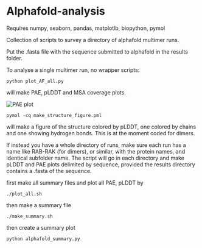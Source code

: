 # Alphafold-analysis

Requires numpy, seaborn, pandas,  matplotlb, biopython, pymol

Collection of scripts to survey a directory of alphafold multimer runs.

Put the .fasta file with the sequence submitted to alphafold in the results folder.

To analyse a single multimer run, no wrapper scripts:

```
python plot_AF_all.py
```

will make PAE, pLDDT and MSA coverage plots.

![PAE plot](https://i.imgur.com/f41BenC.png)

```
pymol -cq make_structure_figure.pml
```
will make a figure of the structure colored by pLDDT, one colored by chains and one showing hydrogen bonds.
This is at the moment coded for dimers.

If instead you have a whole directory of runs, make sure each run has a name like RAB-RAK (for dimers), or similar, with the protein names, and identical subfolder name.
The script  will go in each directory and make pLDDT and PAE plots delimited by sequence, provided the results directory contains a .fasta of the sequence.

first make all summary files and plot all PAE, pLDDT by

```
./plot_all.sh
```
then make a summary file

```
./make_summary.sh
```
then create a summary plot

```
python alphafold_summary.py
```

